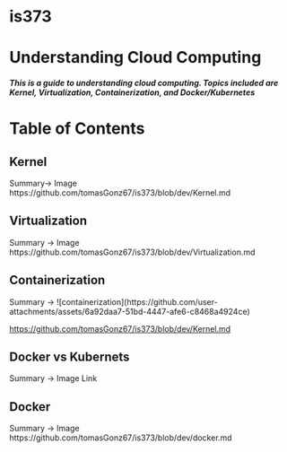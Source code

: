 # is373
<h1>Understanding Cloud Computing</h1>
<h5>This is a guide to understanding cloud computing. Topics included are Kernel, Virtualization, Containerization, and Docker/Kubernetes</h5>

<h1> Table of Contents </h1>
<h2>Kernel</h2> 
Summary-> Image
https://github.com/tomasGonz67/is373/blob/dev/Kernel.md

<h2>Virtualization</h2> 
Summary -> Image
https://github.com/tomasGonz67/is373/blob/dev/Virtualization.md

<h2>Containerization</h2>
Summary -> ![containerization](https://github.com/user-attachments/assets/6a92daa7-51bd-4447-afe6-c8468a4924ce)

https://github.com/tomasGonz67/is373/blob/dev/Kernel.md

<h2>Docker vs Kubernets</h2>
Summary -> Image
Link

<h2>Docker</h2> 
Summary -> Image
https://github.com/tomasGonz67/is373/blob/dev/docker.md
